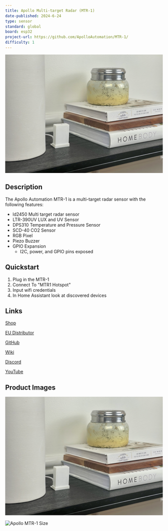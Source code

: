 ```yaml
---
title: Apollo Multi-target Radar (MTR-1)
date-published: 2024-6-24
type: sensor
standard: global
board: esp32
project-url: https://github.com/ApolloAutomation/MTR-1/
difficulty: 1
---
```


![Apollo MTR-1](Apollo-MTR-1.jpg "Apollo MTR-1")


## Description
The Apollo Automation MTR-1 is a multi-target radar sensor with the following features:

- ld2450 Multi target radar sensor
- LTR-390UV LUX and UV Sensor
- DPS310 Temperature and Pressure Sensor
- SCD-40 CO2 Sensor
- RGB Pixel
- Piezo Buzzer
- GPIO Expansion
  - I2C, power, and GPIO pins exposed

## Quickstart
1. Plug in the MTR-1
2. Connect To "MTR1 Hotspot"
3. Input wifi credentials
4. In Home Assistant look at discovered devices


## Links

[Shop](https://apolloautomation.com/products/mtr-1)

[EU Distributor](https://opencircuit.shop/brand/apollo-automation)

[GitHub](https://github.com/ApolloAutomation/MTR-1)

[Wiki](https://wiki.apolloautomation.com/)

[Discord](https://discord.gg/mMNgQPyF94)

[YouTube](https://www.youtube.com/@ApolloAutomation)

## Product Images

![Apollo MTR-1](Apollo-MTR-1.jpg "Apollo MTR-1")

![Apollo MTR-1 Size ](Apollo-MTR-1-Size.jpg "Apollo MTR-1 Size")